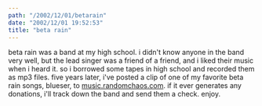 ```yaml
---
path: "/2002/12/01/betarain" 
date: "2002/12/01 19:52:53" 
title: "beta rain" 
---
```

beta rain was a band at my high school. i didn't know anyone in the band very well, but the lead singer was a friend of a friend, and i liked their music when i heard it. so i borrowed some tapes in high school and recorded them as mp3 files. five years later, i've posted a clip of one of my favorite beta rain songs, blueser, to <a href="http://music.randomchaos.com/">music.randomchaos.com</a>. if it ever generates any donations, i'll track down the band and send them a check. enjoy.